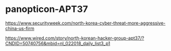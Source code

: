 # panopticon-APT37

https://www.securityweek.com/north-korea-cyber-threat-more-aggressive-china-us-firm

https://www.wired.com/story/north-korean-hacker-group-apt37/?CNDID=50740756&mbid=nl_022018_daily_list3_p1

